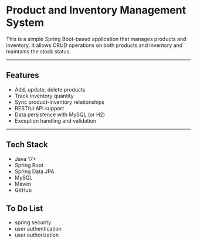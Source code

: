 
# Product and Inventory Management System

This is a simple Spring Boot-based application that manages products and inventory. It allows CRUD operations on both products and inventory and maintains the stock status.

---

##  Features

- Add, update, delete products
- Track inventory quantity
- Sync product-inventory relationships
- RESTful API support
- Data persistence with MySQL (or H2)
- Exception handling and validation

---

## Tech Stack

- Java 17+
- Spring Boot
- Spring Data JPA
- MySQL
- Maven
- GitHub

## To Do List
 - spring security
 - user authentication
 - user authorization
   



